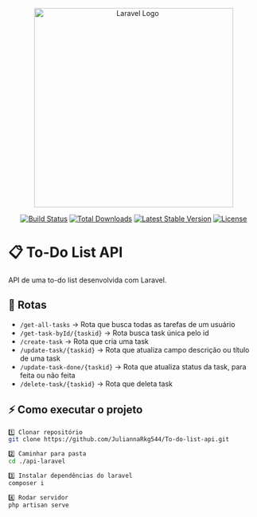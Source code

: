 <p align="center"><a href="https://laravel.com" target="_blank"><img src="https://raw.githubusercontent.com/laravel/art/master/logo-lockup/5%20SVG/2%20CMYK/1%20Full%20Color/laravel-logolockup-cmyk-red.svg" width="400" alt="Laravel Logo"></a></p>

<p align="center">
<a href="https://github.com/laravel/framework/actions"><img src="https://github.com/laravel/framework/workflows/tests/badge.svg" alt="Build Status"></a>
<a href="https://packagist.org/packages/laravel/framework"><img src="https://img.shields.io/packagist/dt/laravel/framework" alt="Total Downloads"></a>
<a href="https://packagist.org/packages/laravel/framework"><img src="https://img.shields.io/packagist/v/laravel/framework" alt="Latest Stable Version"></a>
<a href="https://packagist.org/packages/laravel/framework"><img src="https://img.shields.io/packagist/l/laravel/framework" alt="License"></a>
</p>

# 📋 To-Do List API
API de uma to-do list desenvolvida com Laravel. 

## 📡 Rotas
- `/get-all-tasks` → Rota que busca todas as tarefas de um usuário
- `/get-task-byId/{taskid}` → Rota busca task única pelo id
- `/create-task` →  Rota que cria uma task
- `/update-task/{taskid}` → Rota que atualiza campo descrição ou título de uma task 
- `/update-task-done/{taskid}` → Rota que atualiza status da task, para feita ou não feita
- `/delete-task/{taskid}` → Rota que deleta task

## ⚡ Como executar o projeto
```bash
1️⃣ Clonar repositório
git clone https://github.com/JuliannaRkg544/To-do-list-api.git

2️⃣ Caminhar para pasta
cd ./api-laravel

3️⃣ Instalar dependências do laravel
composer i

4️⃣ Rodar servidor 
php artisan serve
```

